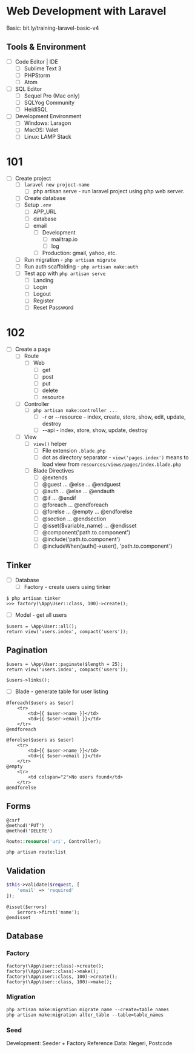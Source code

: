# Web Development with Laravel

Basic: bit.ly/training-laravel-basic-v4

## Tools & Environment

- [ ] Code Editor | IDE
	- [ ] Sublime Text 3
	- [ ] PHPStorm
	- [ ] Atom
- [ ] SQL Editor
	- [ ] Sequel Pro (Mac only)
	- [ ] SQLYog Community
	- [ ] HeidiSQL
- [ ] Development Environment
	- [ ] Windows: Laragon
	- [ ] MacOS: Valet
	- [ ] Linux: LAMP Stack

# 101

- [ ] Create project
	- [ ] `laravel new project-name`
		- [ ] php artisan serve - run laravel project using php web server.
	- [ ] Create database
	- [ ] Setup `.env` 
		- [ ] APP_URL 
		- [ ] database
		- [ ] email
			- [ ] Development
				- [ ] mailtrap.io
				- [ ] log
			- [ ] Production: gmail, yahoo, etc.
	- [ ] Run migration - `php artisan migrate`
	- [ ] Run auth scaffolding - `php artisan make:auth`
	- [ ] Test app with `php artisan serve`
		- [ ] Landing 
		- [ ] Login
		- [ ] Logout
		- [ ] Register
		- [ ] Reset Password

# 102

- [ ] Create a page
	- [ ] Route
		- [ ] Web
			- [ ] get
			- [ ] post
			- [ ] put
			- [ ] delete
			- [ ] resource
	- [ ] Controller
		- [ ] `php artisan make:controller ...`
			- [ ] -r or --resource - index, create, store, show, edit, update, destroy
			- [ ] --api - index, store, show, update, destroy
	- [ ] View
		- [ ] `view()` helper
			- [ ] File extension `.blade.php`
			- [ ] dot as directory separator - `view('pages.index')` means to load view from `resources/views/pages/index.blade.php` 
		- [ ] Blade Directives
			- [ ] @extends
			- [ ] @guest ... @else ... @endguest
			- [ ] @auth ... @else ... @endauth
			- [ ] @if ... @endif
			- [ ] @foreach ... @endforeach
			- [ ] @forelse ... @empty ... @endforelse
			- [ ] @section ... @endsection 
			- [ ] @isset($variable_name) ... @endisset
			- [ ] @component('path.to.component')
			- [ ] @include('path.to.component')
			- [ ] @includeWhen(auth()->user(), 'path.to.component')

## Tinker

- [ ] Database
	- [ ] Factory - create users using tinker 

```
$ php artisan tinker
>>> factory(\App\User::class, 100)->create();
```

- [ ] Model - get all users

```
$users = \App\User::all();
return view('users.index', compact('users'));
```

## Pagination

```
$users = \App\User::paginate($length = 25);
return view('users.index', compact('users'));
```

```
$users->links();
```

- [ ] Blade - generate table for user listing

```
@foreach($users as $user)
	<tr>
		<td>{{ $user->name }}</td>
		<td>{{ $user->email }}</td>
	</tr>
@endforeach
```

```
@forelse($users as $user)
	<tr>
		<td>{{ $user->name }}</td>
		<td>{{ $user->email }}</td>
	</tr>
@empty
	<tr>
		<td colspan="2">No users found</td>
	</tr>
@endforelse
```

## Forms

```
@csrf
@method('PUT')
@method('DELETE')
```

```php
Route::resource('uri', Controller);
```

```
php artisan route:list
```

## Validation

```php
$this->validate($request, [
	'email' => 'required'
]);
```

```
@isset($errors)
	$errors->first('name');
@endisset
```

## Database

### Factory

```
factory(\App\User::class)->create();
factory(\App\User::class)->make();
factory(\App\User::class, 100)->create();
factory(\App\User::class, 100)->make();
```

### Migration

```
php artisan make:migration migrate_name --create=table_names
php artisan make:migration alter_table --table=table_names
```

### Seed

Development: Seeder + Factory
Reference Data: Negeri, Postcode